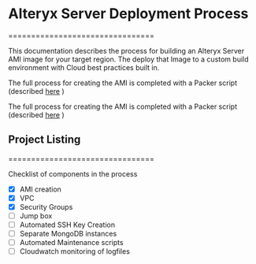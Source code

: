 # Alteryx Server Deployment Process
================================

This documentation describes the process for building an Alteryx Server AMI image for your target region. The deploy that Image to a custom build environment with Cloud best practices built in.

The full process for creating the AMI is completed with a Packer script (described [here](packer\PACKER_README.md) )


The full process for creating the AMI is completed with a Packer script (described [here](terraform\TERRAFORM_README.md) )

## Project Listing
================================

Checklist of components in the process

- [x] AMI creation
- [x] VPC
- [x] Security Groups
- [ ] Jump box
- [ ] Automated SSH Key Creation
- [ ] Separate MongoDB instances
- [ ] Automated Maintenance scripts
- [ ] Cloudwatch monitoring of logfiles